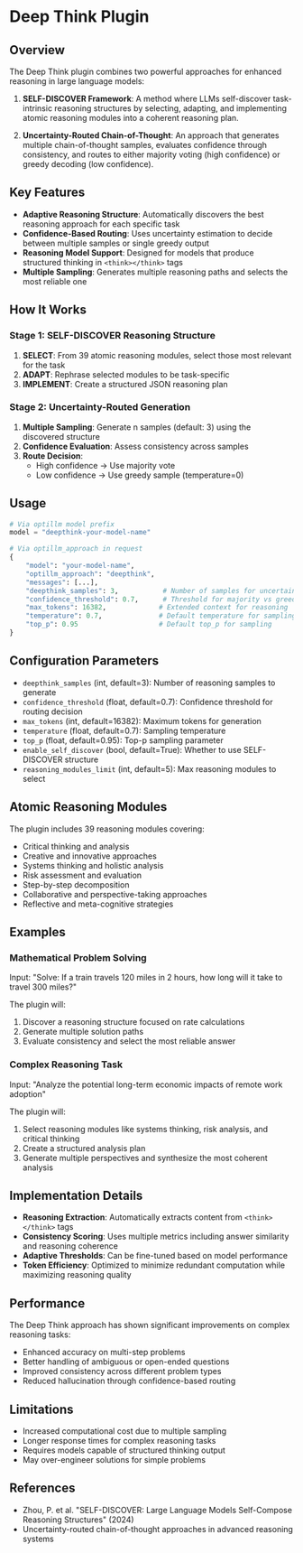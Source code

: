 # Deep Think Plugin

## Overview

The Deep Think plugin combines two powerful approaches for enhanced reasoning in large language models:

1. **SELF-DISCOVER Framework**: A method where LLMs self-discover task-intrinsic reasoning structures by selecting, adapting, and implementing atomic reasoning modules into a coherent reasoning plan.

2. **Uncertainty-Routed Chain-of-Thought**: An approach that generates multiple chain-of-thought samples, evaluates confidence through consistency, and routes to either majority voting (high confidence) or greedy decoding (low confidence).

## Key Features

- **Adaptive Reasoning Structure**: Automatically discovers the best reasoning approach for each specific task
- **Confidence-Based Routing**: Uses uncertainty estimation to decide between multiple samples or single greedy output
- **Reasoning Model Support**: Designed for models that produce structured thinking in `<think></think>` tags
- **Multiple Sampling**: Generates multiple reasoning paths and selects the most reliable one

## How It Works

### Stage 1: SELF-DISCOVER Reasoning Structure

1. **SELECT**: From 39 atomic reasoning modules, select those most relevant for the task
2. **ADAPT**: Rephrase selected modules to be task-specific
3. **IMPLEMENT**: Create a structured JSON reasoning plan

### Stage 2: Uncertainty-Routed Generation

1. **Multiple Sampling**: Generate n samples (default: 3) using the discovered structure
2. **Confidence Evaluation**: Assess consistency across samples
3. **Route Decision**: 
   - High confidence → Use majority vote
   - Low confidence → Use greedy sample (temperature=0)

## Usage

```python
# Via optillm model prefix
model = "deepthink-your-model-name"

# Via optillm_approach in request
{
    "model": "your-model-name",
    "optillm_approach": "deepthink",
    "messages": [...],
    "deepthink_samples": 3,           # Number of samples for uncertainty routing
    "confidence_threshold": 0.7,      # Threshold for majority vs greedy routing
    "max_tokens": 16382,             # Extended context for reasoning
    "temperature": 0.7,              # Default temperature for sampling
    "top_p": 0.95                    # Default top_p for sampling
}
```

## Configuration Parameters

- `deepthink_samples` (int, default=3): Number of reasoning samples to generate
- `confidence_threshold` (float, default=0.7): Confidence threshold for routing decision
- `max_tokens` (int, default=16382): Maximum tokens for generation
- `temperature` (float, default=0.7): Sampling temperature
- `top_p` (float, default=0.95): Top-p sampling parameter
- `enable_self_discover` (bool, default=True): Whether to use SELF-DISCOVER structure
- `reasoning_modules_limit` (int, default=5): Max reasoning modules to select

## Atomic Reasoning Modules

The plugin includes 39 reasoning modules covering:
- Critical thinking and analysis
- Creative and innovative approaches  
- Systems thinking and holistic analysis
- Risk assessment and evaluation
- Step-by-step decomposition
- Collaborative and perspective-taking approaches
- Reflective and meta-cognitive strategies

## Examples

### Mathematical Problem Solving
Input: "Solve: If a train travels 120 miles in 2 hours, how long will it take to travel 300 miles?"

The plugin will:
1. Discover a reasoning structure focused on rate calculations
2. Generate multiple solution paths
3. Evaluate consistency and select the most reliable answer

### Complex Reasoning Task
Input: "Analyze the potential long-term economic impacts of remote work adoption"

The plugin will:
1. Select reasoning modules like systems thinking, risk analysis, and critical thinking
2. Create a structured analysis plan
3. Generate multiple perspectives and synthesize the most coherent analysis

## Implementation Details

- **Reasoning Extraction**: Automatically extracts content from `<think></think>` tags
- **Consistency Scoring**: Uses multiple metrics including answer similarity and reasoning coherence
- **Adaptive Thresholds**: Can be fine-tuned based on model performance
- **Token Efficiency**: Optimized to minimize redundant computation while maximizing reasoning quality

## Performance

The Deep Think approach has shown significant improvements on complex reasoning tasks:
- Enhanced accuracy on multi-step problems
- Better handling of ambiguous or open-ended questions
- Improved consistency across different problem types
- Reduced hallucination through confidence-based routing

## Limitations

- Increased computational cost due to multiple sampling
- Longer response times for complex reasoning tasks
- Requires models capable of structured thinking output
- May over-engineer solutions for simple problems

## References

- Zhou, P. et al. "SELF-DISCOVER: Large Language Models Self-Compose Reasoning Structures" (2024)
- Uncertainty-routed chain-of-thought approaches in advanced reasoning systems
